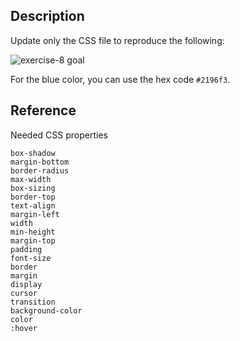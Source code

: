 ## Description

Update only the CSS file to reproduce the following:

![exercise-8 goal](../../assets/ex-8-goal.gif)

For the blue color, you can use the hex code `#2196f3`.

## Reference

Needed CSS properties

```
box-shadow
margin-bottom
border-radius
max-width
box-sizing
border-top
text-align
margin-left
width
min-height
margin-top
padding
font-size
border
margin
display
cursor
transition
background-color
color
:hover
```
